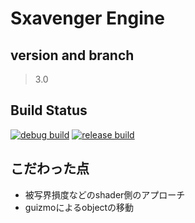 # Sxavenger Engine
## version and branch
> 3.0

## Build Status
[![debug build](https://github.com/sxavenger/Sxavenger-Engine/actions/workflows/DebugBuild.yml/badge.svg?branch=3.0_Beta)](https://github.com/sxavenger/Sxavenger-Engine/actions/workflows/DebugBuild.yml)
[![release build](https://github.com/sxavenger/Sxavenger-Engine/actions/workflows/ReleaseBuild.yml/badge.svg?branch=3.0_Beta)](https://github.com/sxavenger/Sxavenger-Engine/actions/workflows/ReleaseBuild.yml)

## こだわった点
- 被写界損度などのshader側のアプローチ
- guizmoによるobjectの移動